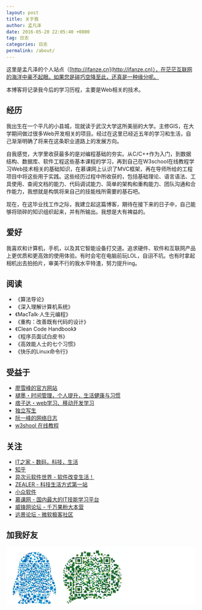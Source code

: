 ```yaml
---
layout: post
title: 关于我
author: 孟凡泽
date: 2016-05-20 22:05:40 +0800
tag: 日志
categories: 日志
permalink: /about/
---
```

 
这里是孟凡泽的个人站点（[http://ifanze.cn](http://ifanze.cn)），在茫茫互联网的海洋中豪不起眼。如果您是碰巧空降至此，还真是一种缘分呢。

本博客将记录我今后的学习历程，主要是Web相关的技术。

## 经历

我出生在一个平凡的小县城，现就读于武汉大学这所美丽的大学。主修GIS，在大学期间做过很多Web开发相关的项目。经过在这里已经近五年的学习和生活，自己渐渐明确了将来在这条职业道路上的发展方向。

自我感觉，大学里收获最多的是对编程基础的夯实。从C/C++作为入门，到数据结构、数据库、软件工程这些基本课程的学习，再到自己在W3school在线教程学习Web技术相关的基础知识，在慕课网上认识了MVC框架，再在导师所给的工程项目中将这些用于实践。这些经历过程中所收获的，包括基础理论、语言语法、工具使用、查阅文档的能力、代码调试能力、简单的架构和重构能力、团队沟通和合作能力，我想就是构筑将来自己的技能栈所需要的基石吧。

现在，在这毕业找工作之际，我建立起这篇博客，期待在接下来的日子中，自己能够将琐碎的知识组织起来，并有所输出。我想是大有裨益的。

## 爱好

我喜欢和计算机，手机，以及其它智能设备打交道。追求硬件、软件和互联网产品上更优质和更高效的使用体验。有时会宅在电脑前玩LOL，自诩不坑。也有时拿起相机出去拍拍片，审美不行的我水平特渣，努力提升ing。

## 阅读

* 《算法导论》
* 《深入理解计算机系统》
* 《MacTalk·人生元编程》
* 《重构：改善既有代码的设计》
* 《Clean Code Handbook》
* 《程序员面试白皮书》
* 《高效能人士的七个习惯》
* 《快乐的Linux命令行》

## 受益于

* [廖雪峰的官方网站](http://www.liaoxuefeng.com/)
* [褪墨・时间管理，个人提升，生活健康与习惯](http://www.mifengtd.cn)
* [痞子达・web学习、移动开发学习](http://pizida.com/)
* [独立写生](http://cnfeat.com/)
* [阮一峰的网络日志](http://www.ruanyifeng.com/blog/)
* [w3shool 在线教程](http://w3school.com.cn/)

## 关注

* [IT之家 - 数码，科技，生活](http://ithome.com)
* [知乎](http://zhihu.com)
* [异次元软件世界 - 软件改变生活！](http://iplaysoft.com)
* [ZEALER - 科技生活方式第一站](http://zealer.com)
* [小众软件](http://www.appinn.com/)
* [慕课网 - 国内最大的IT技能学习平台](http:/imooc.com)
* [威锋网论坛 - 千万果粉大本营](http://bbs.feng.com)
* [远景论坛 - 微软极客社区](http://bbs.pcbeta.com)

## 加我好友

![qrcode_1463853322210副本](/images/posts/qrcode_1463853322210%E5%89%AF%E6%9C%AC.jpg)




